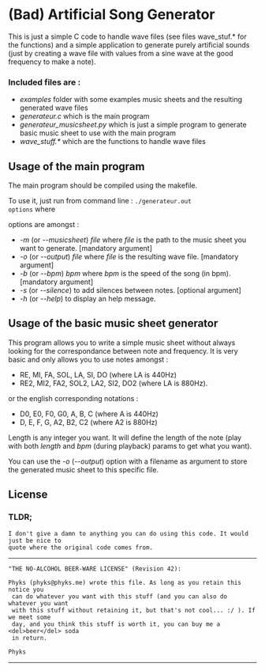 (Bad) Artificial Song Generator
===============================

This is just a simple C code to handle wave files (see files wave_stuf.* for the functions) and a simple application to generate purely artificial sounds (just by creating a wave file with values from a sine wave at the good frequency to make a note).

### Included files are :

* _examples_ folder with some examples music sheets and the resulting generated wave files
* _generateur.c_ which is the main program
* _generateur_musicsheet.py_ which is just a simple program to generate basic music sheet to use with the main program
* _wave_stuff.*_ which are the functions to handle wave files

## Usage of the main program

The main program should be compiled using the makefile. 

To use it, just run from command line :
<code>./generateur.out options</code> where 

options are amongst :

* _-m_ (or _--musicsheet_) _file_ where _file_ is the path to the music sheet you want to generate. [mandatory argument]
* _-o_ (or _--output_) _file_ where _file_ is the resulting wave file. [mandatory argument]
* _-b_ (or _--bpm_) _bpm_ where _bpm_ is the speed of the song (in bpm). [mandatory argument]
* _-s_ (or _--silence_) to add silences between notes. [optional argument]
* _-h_ (or _--help_) to display an help message.

## Usage of the basic music sheet generator

This program allows you to write a simple music sheet without always looking for the correspondance between note and frequency. It is very basic and only allows you to use notes amongst :

* RE, MI, FA, SOL, LA, SI, DO (where LA is 440Hz)
* RE2, MI2, FA2, SOL2, LA2, SI2, DO2 (where LA is 880Hz).

or the english corresponding notations :

* D0, E0, F0, G0, A, B, C (where A is 440Hz)
* D, E, F, G, A2, B2, C2 (where A2 is 880Hz)

Length is any integer you want. It will define the length of the note (play with both _length_ and _bpm_ (during playback) params to get what you want).

You can use the _-o_ (_--output_) option with a filename as argument to store the generated music sheet to this specific file.

## License
### TLDR;
	I don't give a damn to anything you can do using this code. It would just be nice to
	quote where the original code comes from.


--------------------------------------------------------------------------------
  	"THE NO-ALCOHOL BEER-WARE LICENSE" (Revision 42):
  
  	Phyks (phyks@phyks.me) wrote this file. As long as you retain this notice you
 	 can do whatever you want with this stuff (and you can also do whatever you want
 	 with this stuff without retaining it, but that's not cool... :/ ). If we meet some 
 	 day, and you think this stuff is worth it, you can buy me a <del>beer</del> soda 
 	 in return.
  																			Phyks
---------------------------------------------------------------------------------
